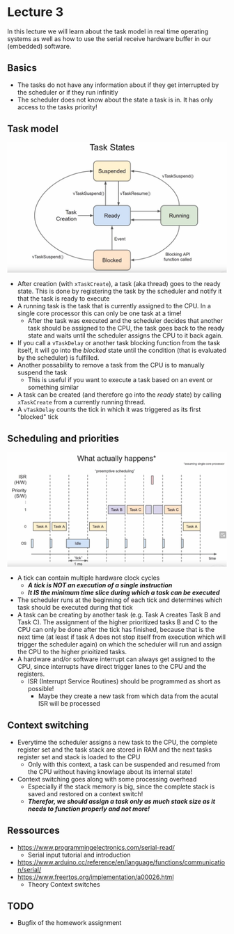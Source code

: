 # Lecture 3
In this lecture we will learn about the task model in real time operating systems as well as how to use the serial receive hardware buffer in our (embedded) software.

## Basics
+ The tasks do not have any information about if they get interrupted by the scheduler or if they run infinitly
+ The scheduler does not know about the state a task is in. It has only access to the tasks priority!

## Task model
![task_model](./images/230515_task_model.png)
+ After creation (with `xTaskCreate`), a task (aka thread) goes to the ready state. This is done by registering the task by the scheduler and notify it that the task is ready to execute
+ A running task is the task that is currently assigned to the CPU. In a single core processor this can only be one task at a time!
    - After the task was executed and the scheduler decides that another task should be assigned to the CPU, the task goes back to the ready state and waits until the scheduler assigns the CPU to it back again.
+ If you call a `vTaskDelay` or another task blocking function from the task itself, it will go into the _blocked_ state until the condition (that is evaluated by the scheduler) is fulfilled.
+ Another possability to remove a task from the CPU is to manually suspend the task
    - This is useful if you want to execute a task based on an event or something similar
+ A task can be created (and therefore go into the _ready_ state) by calling `xTaskCreate` from a currently running thread.
+ A `vTaskDelay` counts the tick in which it was triggered as its first "blocked" tick

## Scheduling and priorities
![scheduling_and_prios](./images/scheduling_and_priorities.png)

+ A tick can contain multiple hardware clock cycles
    - ***A tick is NOT an execution of a single instruction***
    - ***It IS the minimum time slice during which a task can be executed***
+ The scheduler runs at the beginning of each tick and determines which task should be executed during that tick
+ A task can be creating by another task (e.g. Task A creates Task B and Task C). The assignment of the higher prioritized tasks B and C to the CPU can only be done after the tick has finished, because that is the next time (at least if task A does not stop itself from execution which will trigger the scheduler again) on which the scheduler will run and assign the CPU to the higher prioitized tasks.
+ A hardware and/or software interrupt can always get assigned to the CPU, since interrupts have direct trigger lanes to the CPU and the registers.
    - ISR (Interrupt Service Routines) should be programmed as short as possible!
        * Maybe they create a new task from which data from the acutal ISR will be processed

## Context switching
+ Everytime the scheduler assigns a new task to the CPU, the complete register set and the task stack are stored in RAM and the next tasks register set and stack is loaded to the CPU
    - Only with this context, a task can be suspended and resumed from the CPU without having knowlage about its internal state!
+ Context switching goes along with some processing overhead
    - Especially if the stack memory is big, since the complete stack is saved and restored on a context switch!
    - ***Therefor, we should assign a task only as much stack size as it needs to function properly and not more!***

## Ressources
+ https://www.programmingelectronics.com/serial-read/ 
    - Serial input tutorial and introduction
+ https://www.arduino.cc/reference/en/language/functions/communication/serial/
+ https://www.freertos.org/implementation/a00026.html
    - Theory Context switches

## TODO
+ Bugfix of the homework assignment